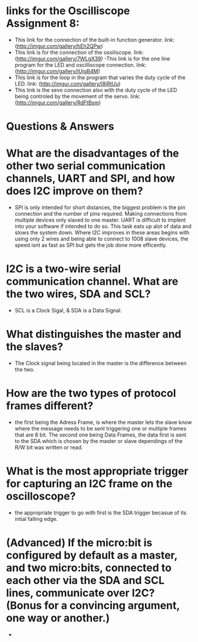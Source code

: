 # links for the Oscilliscope Assignment 8: 
  - This link for the connection of the built-in function generator.
   link: (http://imgur.com/gallery/hEh2QPw)
  - This link is for the connection of the ossiliscope.
   link: (http://imgur.com/gallery/7WLgX39)
  -This link is for the one line program for the LED and oscilliscope connection.
   link: (http://imgur.com/gallery/IUjgB4M)
  - This link is for the loop in the program that varies the duty cycle of the LED.
   link: (http://imgur.com/gallery/I8iRtUu)
  - This link is the sevo connection also with the duty cycle of the LED being controled by the movement of the servo.
   link: (http://imgur.com/gallery/RdFtBsm) 

# Questions & Answers

# What are the disadvantages of the other two serial communication channels, UART and SPI, and how does I2C improve on them?
 - SPI is only intended for short distances, the biggest problem is the pin connection and the number of pins required. Making connections from multiple devices only slaved to one master.  UART is difficult to implent into your software if intended to do so.  This task eats up alot of data and slows the system down.  Where I2C improves in these areas begins with using only 2 wires and being able to connect to 1008 slave devices, the speed isnt as fast as SPI but gets the job done more efficently.
 
# I2C is a two-wire serial communication channel. What are the two wires, SDA and SCL? 
 - SCL is a Clock Sigal, & SDA is a Data Signal.
 
# What distinguishes the master and the slaves? 
 - The Clock signal being located in the master is the difference between the two.
 
# How are the two types of protocol frames different?
 - the first being the Adress Frame, is where the master lets the slave know where the message needs to be sent triggering one or multiple frames that are 8 bit. The second one being Data Frames, the data first is sent to the SDA which is chosen by the master or slave dependings of the R/W bit was written or read.
 
# What is the most appropriate trigger for capturing an I2C frame on the oscilloscope?
 - the appropriate trigger to go with first is the SDA trigger becasue of its intial falling edge.
 
# (Advanced) If the micro:bit is configured by default as a master, and two micro:bits, connected to each other via the SDA and SCL lines, communicate over I2C? (Bonus for a convincing argument, one way or another.)
 -
 
 
